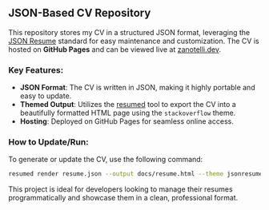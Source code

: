 ## JSON-Based CV Repository

This repository stores my CV in a structured JSON format, leveraging the [JSON Resume](https://github.com/jsonresume) standard for easy maintenance and customization. The CV is hosted on **GitHub Pages** and can be viewed live at [zanotelli.dev](https://zanotelli.dev).

### Key Features:
- **JSON Format**: The CV is written in JSON, making it highly portable and easy to update.
- **Themed Output**: Utilizes the [resumed](https://github.com/rbardini/resumed) tool to export the CV into a beautifully formatted HTML page using the `stackoverflow` theme.
- **Hosting**: Deployed on GitHub Pages for seamless online access.

### How to Update/Run:
To generate or update the CV, use the following command:
```bash
resumed render resume.json --output docs/resume.html --theme jsonresume-theme-stackoverflow
```

This project is ideal for developers looking to manage their resumes programmatically and showcase them in a clean, professional format.

